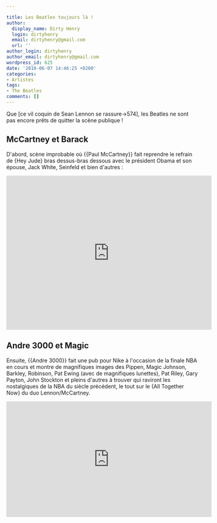 ```yaml
---

title: Les Beatles toujours là !
author:
  display_name: Dirty Henry
  login: dirtyhenry
  email: dirtyhenry@gmail.com
  url: ''
author_login: dirtyhenry
author_email: dirtyhenry@gmail.com
wordpress_id: 625
date: '2010-06-07 14:46:25 +0200'
categories:
- Artistes
tags:
- The Beatles
comments: []
---
```

Que [ce vil coquin de Sean Lennon se rassure->574], les Beatles ne sont pas encore prêts de quitter la scène publique !

<h2>McCartney et Barack</h2>

D'abord, scène improbable où {{Paul McCartney}} fait reprendre le refrain de {Hey Jude} bras dessus-bras dessous avec le président Obama et son épouse, Jack White, Seinfeld et bien d'autres :

<iframe width="540" height="405" src="http://www.youtube.com/embed/xxkVAXSUdW8" frameborder="0" allowfullscreen></iframe>

<h2>Andre 3000 et Magic</h2>

Ensuite, {{Andre 3000}} fait une pub pour Nike à l'occasion de la finale NBA en cours et montre de magnifiques images des Pippen, Magic Johnson, Barkley, Robinson, Pat Ewing (avec de magnifiques lunettes), Pat Riley, Gary Payton, John Stockton et pleins d'autres à trouver qui raviront les nostalgiques de la NBA du siècle précédent, le tout sur le {All Together Now} du duo Lennon/McCartney.

<iframe width="540" height="304" src="http://www.youtube.com/embed/BgqO06FG_5w" frameborder="0" allowfullscreen></iframe>
